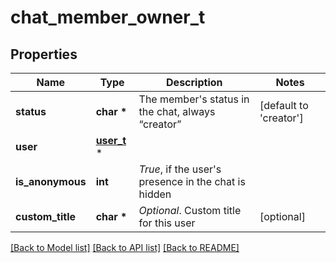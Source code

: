 # chat_member_owner_t

## Properties
Name | Type | Description | Notes
------------ | ------------- | ------------- | -------------
**status** | **char \*** | The member&#39;s status in the chat, always “creator” | [default to 'creator']
**user** | [**user_t**](user.md) \* |  | 
**is_anonymous** | **int** | *True*, if the user&#39;s presence in the chat is hidden | 
**custom_title** | **char \*** | *Optional*. Custom title for this user | [optional] 

[[Back to Model list]](../README.md#documentation-for-models) [[Back to API list]](../README.md#documentation-for-api-endpoints) [[Back to README]](../README.md)


